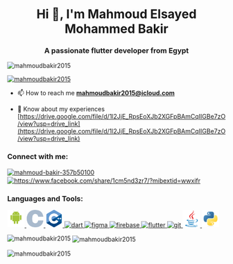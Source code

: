 <h1 align="center">Hi 👋, I'm Mahmoud Elsayed Mohammed Bakir</h1>
<h3 align="center">A passionate flutter developer from Egypt</h3>

<p align="left"> <img src="https://komarev.com/ghpvc/?username=mahmoudbakir2015&label=Profile%20views&color=0e75b6&style=flat" alt="mahmoudbakir2015" /> </p>

<p align="left"> <a href="https://github.com/ryo-ma/github-profile-trophy"><img src="https://github-profile-trophy.vercel.app/?username=mahmoudbakir2015" alt="mahmoudbakir2015" /></a> </p>

- 📫 How to reach me **mahmoudbakir2015@icloud.com**

- 📄 Know about my experiences [https://drive.google.com/file/d/1l2JjE_RpsEoXJb2XGFpBAmCqIIGBe7zO/view?usp=drive_link](https://drive.google.com/file/d/1l2JjE_RpsEoXJb2XGFpBAmCqIIGBe7zO/view?usp=drive_link)

<h3 align="left">Connect with me:</h3>
<p align="left">
<a href="https://linkedin.com/in/mahmoud-bakir-357b50100" target="blank"><img align="center" src="https://raw.githubusercontent.com/rahuldkjain/github-profile-readme-generator/master/src/images/icons/Social/linked-in-alt.svg" alt="mahmoud-bakir-357b50100" height="30" width="40" /></a>
<a href="https://fb.com/https://www.facebook.com/share/1cm5nd3zr7/?mibextid=wwxifr" target="blank"><img align="center" src="https://raw.githubusercontent.com/rahuldkjain/github-profile-readme-generator/master/src/images/icons/Social/facebook.svg" alt="https://www.facebook.com/share/1cm5nd3zr7/?mibextid=wwxifr" height="30" width="40" /></a>
</p>

<h3 align="left">Languages and Tools:</h3>
<p align="left"> <a href="https://developer.android.com" target="_blank" rel="noreferrer"> <img src="https://raw.githubusercontent.com/devicons/devicon/master/icons/android/android-original-wordmark.svg" alt="android" width="40" height="40"/> </a> <a href="https://www.cprogramming.com/" target="_blank" rel="noreferrer"> <img src="https://raw.githubusercontent.com/devicons/devicon/master/icons/c/c-original.svg" alt="c" width="40" height="40"/> </a> <a href="https://www.w3schools.com/cpp/" target="_blank" rel="noreferrer"> <img src="https://raw.githubusercontent.com/devicons/devicon/master/icons/cplusplus/cplusplus-original.svg" alt="cplusplus" width="40" height="40"/> </a> <a href="https://dart.dev" target="_blank" rel="noreferrer"> <img src="https://www.vectorlogo.zone/logos/dartlang/dartlang-icon.svg" alt="dart" width="40" height="40"/> </a> <a href="https://www.figma.com/" target="_blank" rel="noreferrer"> <img src="https://www.vectorlogo.zone/logos/figma/figma-icon.svg" alt="figma" width="40" height="40"/> </a> <a href="https://firebase.google.com/" target="_blank" rel="noreferrer"> <img src="https://www.vectorlogo.zone/logos/firebase/firebase-icon.svg" alt="firebase" width="40" height="40"/> </a> <a href="https://flutter.dev" target="_blank" rel="noreferrer"> <img src="https://www.vectorlogo.zone/logos/flutterio/flutterio-icon.svg" alt="flutter" width="40" height="40"/> </a> <a href="https://git-scm.com/" target="_blank" rel="noreferrer"> <img src="https://www.vectorlogo.zone/logos/git-scm/git-scm-icon.svg" alt="git" width="40" height="40"/> </a> <a href="https://www.java.com" target="_blank" rel="noreferrer"> <img src="https://raw.githubusercontent.com/devicons/devicon/master/icons/java/java-original.svg" alt="java" width="40" height="40"/> </a> <a href="https://www.python.org" target="_blank" rel="noreferrer"> <img src="https://raw.githubusercontent.com/devicons/devicon/master/icons/python/python-original.svg" alt="python" width="40" height="40"/> </a> </p>

<p><img align="left" src="https://github-readme-stats.vercel.app/api/top-langs?username=mahmoudbakir2015&show_icons=true&locale=en&layout=compact" alt="mahmoudbakir2015" /></p>

<p>&nbsp;<img align="center" src="https://github-readme-stats.vercel.app/api?username=mahmoudbakir2015&show_icons=true&locale=en" alt="mahmoudbakir2015" /></p>

<p><img align="center" src="https://github-readme-streak-stats.herokuapp.com/?user=mahmoudbakir2015&" alt="mahmoudbakir2015" /></p>
